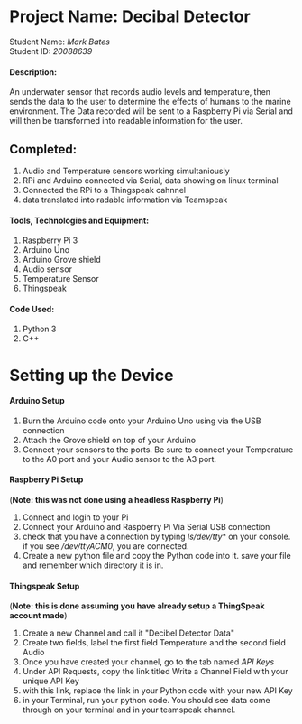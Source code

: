 # Project Name: Decibal Detector

Student Name: *Mark Bates*   
Student ID: *20088639*

#### Description:

An underwater sensor that records audio levels and temperature, then sends the data to the user
to determine the effects of humans to the marine environment. The Data recorded will be sent to
a Raspberry Pi via Serial and will then be transformed into readable information for the user.


## Completed:
1. Audio and Temperature sensors working simultaniously
2. RPi and Arduino connected via Serial, data showing on linux terminal
3. Connected the RPi to a Thingspeak cahnnel
4. data translated into radable information via Teamspeak

#### Tools, Technologies and Equipment:

1. Raspberry Pi 3
2. Arduino Uno
3. Arduino Grove shield
3. Audio sensor
4. Temperature Sensor
5. Thingspeak

#### Code Used:

1. Python 3
2. C++


# Setting up the Device


#### Arduino Setup

1. Burn the Arduino code onto your Arduino Uno using via the USB connection
2. Attach the Grove shield on top of your Arduino
3. Connect your sensors to the ports. Be sure to connect your Temperature to the A0 port and your
Audio sensor to the A3 port.

#### Raspberry Pi Setup

(**Note: this was not done using a headless Raspberry Pi**)
1. Connect and login to your Pi
2. Connect your Arduino and Raspberry Pi Via Serial USB connection
3. check that you have a connection by typing *ls/dev/tty** on your console. if you see */dev/ttyACM0*,
you are connected.
4. Create a new python file and copy the Python code into it. save your file and remember which 
directory it is in.

#### Thingspeak Setup

(**Note: this is done assuming you have already setup a ThingSpeak account made**)
1. Create a new Channel and call it "Decibel Detector Data"
2. Create two fields, label the first field Temperature and the second field Audio
3. Once you have created your channel, go to the tab named *API Keys*
4. Under API Requests, copy the link titled Write a Channel Field with your unique API Key
5. with this link, replace the link in your Python code with your new API Key
6. in your Terminal, run your python code. You should see data come through on your terminal and in your
teamspeak channel.
